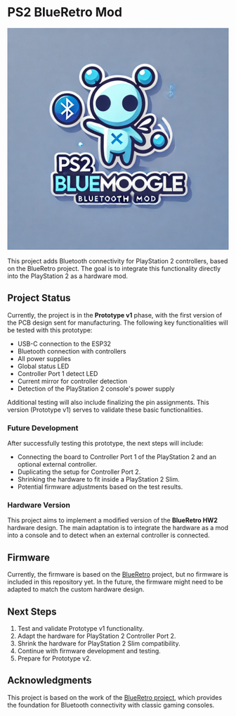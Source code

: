 # PS2 BlueRetro Mod

![PS2 BlueMoogle Bluetooth Mod Logo](images/PS2-BlueMoogle-Logo.png)

This project adds Bluetooth connectivity for PlayStation 2 controllers, based on the BlueRetro project. The goal is to integrate this functionality directly into the PlayStation 2 as a hardware mod.

## Project Status

Currently, the project is in the **Prototype v1** phase, with the first version of the PCB design sent for manufacturing. The following key functionalities will be tested with this prototype:

- USB-C connection to the ESP32
- Bluetooth connection with controllers
- All power supplies
- Global status LED
- Controller Port 1 detect LED
- Current mirror for controller detection
- Detection of the PlayStation 2 console's power supply

Additional testing will also include finalizing the pin assignments. This version (Prototype v1) serves to validate these basic functionalities.

### Future Development

After successfully testing this prototype, the next steps will include:

- Connecting the board to Controller Port 1 of the PlayStation 2 and an optional external controller.
- Duplicating the setup for Controller Port 2.
- Shrinking the hardware to fit inside a PlayStation 2 Slim.
- Potential firmware adjustments based on the test results.

### Hardware Version

This project aims to implement a modified version of the **BlueRetro HW2** hardware design. The main adaptation is to integrate the hardware as a mod into a console and to detect when an external controller is connected.

## Firmware

Currently, the firmware is based on the [BlueRetro](https://github.com/darthcloud/BlueRetro) project, but no firmware is included in this repository yet. In the future, the firmware might need to be adapted to match the custom hardware design.

## Next Steps

1. Test and validate Prototype v1 functionality.
2. Adapt the hardware for PlayStation 2 Controller Port 2.
3. Shrink the hardware for PlayStation 2 Slim compatibility.
4. Continue with firmware development and testing.
5. Prepare for Prototype v2.

## Acknowledgments

This project is based on the work of the [BlueRetro project](https://github.com/darthcloud/BlueRetro), which provides the foundation for Bluetooth connectivity with classic gaming consoles.

